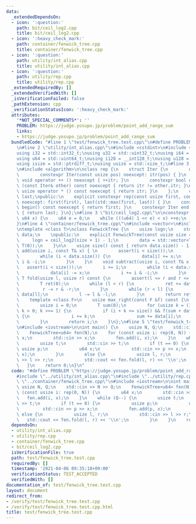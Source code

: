 ```yaml
---
data:
  _extendedDependsOn:
  - icon: ':question:'
    path: bit/ceil_log2.cpp
    title: bit/ceil_log2.cpp
  - icon: ':heavy_check_mark:'
    path: container/fenwick_tree.cpp
    title: container/fenwick_tree.cpp
  - icon: ':question:'
    path: utility/int_alias.cpp
    title: utility/int_alias.cpp
  - icon: ':question:'
    path: utility/rep.cpp
    title: utility/rep.cpp
  _extendedRequiredBy: []
  _extendedVerifiedWith: []
  _isVerificationFailed: false
  _pathExtension: cpp
  _verificationStatusIcon: ':heavy_check_mark:'
  attributes:
    '*NOT_SPECIAL_COMMENTS*': ''
    PROBLEM: https://judge.yosupo.jp/problem/point_add_range_sum
    links:
    - https://judge.yosupo.jp/problem/point_add_range_sum
  bundledCode: "#line 1 \"test/fenwick_tree.test.cpp\"\n#define PROBLEM \"https://judge.yosupo.jp/problem/point_add_range_sum\"\
    \n#line 2 \"utility/int_alias.cpp\"\n#include <cstdint>\n#include <cstddef>\n\n\
    using i32 = std::int32_t;\nusing u32 = std::uint32_t;\nusing i64 = std::int64_t;\n\
    using u64 = std::uint64_t;\nusing i128 = __int128_t;\nusing u128 = __uint128_t;\n\
    using isize = std::ptrdiff_t;\nusing usize = std::size_t;\n#line 3 \"utility/rep.cpp\"\
    \n#include <algorithm>\n\nclass rep {\n    struct Iter {\n        usize itr;\n\
    \        constexpr Iter(const usize pos) noexcept: itr(pos) { }\n        constexpr\
    \ void operator ++ () noexcept { ++itr; }\n        constexpr bool operator !=\
    \ (const Iter& other) const noexcept { return itr != other.itr; }\n        constexpr\
    \ usize operator * () const noexcept { return itr; }\n    };\n    const Iter first,\
    \ last;\npublic:\n    explicit constexpr rep(const usize first, const usize last)\
    \ noexcept: first(first), last(std::max(first, last)) { }\n    constexpr Iter\
    \ begin() const noexcept { return first; }\n    constexpr Iter end() const noexcept\
    \ { return last; }\n};\n#line 3 \"bit/ceil_log2.cpp\"\n\nconstexpr u64 ceil_log2(const\
    \ u64 x) {\n    u64 e = 0;\n    while (((u64) 1 << e) < x) ++e;\n    return e;\n\
    }\n#line 4 \"container/fenwick_tree.cpp\"\n#include <vector>\n#include <cassert>\n\
    \ntemplate <class T>\nclass FenwickTree {\n    usize logn;\n    std::vector<T>\
    \ data;\n    \npublic:\n    explicit FenwickTree(const usize size = 0) {\n   \
    \     logn = ceil_log2(size + 1) - 1;\n        data = std::vector<T>(size + 1,\
    \ T(0));\n    }\n\n    usize size() const { return data.size() - 1; }\n\n    void\
    \ add(usize i, const T& x) { \n        assert(i < size());\n        i += 1;\n\
    \        while (i < data.size()) {\n            data[i] += x;\n            i +=\
    \ i & -i;\n        }\n    }\n    void subtract(usize i, const T& x) { \n     \
    \   assert(i < size());\n        i += 1;\n        while (i < data.size()) {\n\
    \            data[i] -= x;\n            i += i & -i;\n        }\n    }\n\n   \
    \ T fold(usize l, usize r) const {\n        assert(l <= r and r <= size());\n\
    \        T ret(0);\n        while (l < r) {\n            ret += data[r];\n   \
    \         r -= r & -r;\n        }\n        while (r < l) {\n            ret -=\
    \ data[l];\n            l -= l & -l;\n        }\n        return ret;\n    }\n\n\
    \    template <class F>\n    usize max_right(const F &f) const {\n        assert(f(T(0)));\n\
    \        usize i = 0;\n        T sum(0);\n        for (usize k = (1 << logn);\
    \ k > 0; k >>= 1) {\n            if (i + k <= size() && f(sum + data[i + k]))\
    \ {\n                i += k;\n                sum += data[i];\n            }\n\
    \        }\n        return i;\n    }\n};\n#line 5 \"test/fenwick_tree.test.cpp\"\
    \n#include <iostream>\n\nint main() {\n    usize N, Q;\n    std::cin >> N >> Q;\n\
    \    FenwickTree<u64> fen(N);\n    for (const usize i: rep(0, N)) {\n        u64\
    \ x;\n        std::cin >> x;\n        fen.add(i, x);\n    }\n    while (Q--) {\n\
    \        usize t;\n        std::cin >> t;\n        if (t == 0) {\n           \
    \ usize p;\n            u64 x;\n            std::cin >> p >> x;\n            fen.add(p,\
    \ x);\n        }\n        else {\n            usize l, r;\n            std::cin\
    \ >> l >> r;\n            std::cout << fen.fold(l, r) << '\\n';\n        }\n \
    \   }\n    return 0;\n}\n"
  code: "#define PROBLEM \"https://judge.yosupo.jp/problem/point_add_range_sum\"\n\
    #include \"../utility/int_alias.cpp\"\n#include \"../utility/rep.cpp\"\n#include\
    \ \"../container/fenwick_tree.cpp\"\n#include <iostream>\n\nint main() {\n   \
    \ usize N, Q;\n    std::cin >> N >> Q;\n    FenwickTree<u64> fen(N);\n    for\
    \ (const usize i: rep(0, N)) {\n        u64 x;\n        std::cin >> x;\n     \
    \   fen.add(i, x);\n    }\n    while (Q--) {\n        usize t;\n        std::cin\
    \ >> t;\n        if (t == 0) {\n            usize p;\n            u64 x;\n   \
    \         std::cin >> p >> x;\n            fen.add(p, x);\n        }\n       \
    \ else {\n            usize l, r;\n            std::cin >> l >> r;\n         \
    \   std::cout << fen.fold(l, r) << '\\n';\n        }\n    }\n    return 0;\n}"
  dependsOn:
  - utility/int_alias.cpp
  - utility/rep.cpp
  - container/fenwick_tree.cpp
  - bit/ceil_log2.cpp
  isVerificationFile: true
  path: test/fenwick_tree.test.cpp
  requiredBy: []
  timestamp: '2021-04-06 09:35:18+09:00'
  verificationStatus: TEST_ACCEPTED
  verifiedWith: []
documentation_of: test/fenwick_tree.test.cpp
layout: document
redirect_from:
- /verify/test/fenwick_tree.test.cpp
- /verify/test/fenwick_tree.test.cpp.html
title: test/fenwick_tree.test.cpp
---
```

